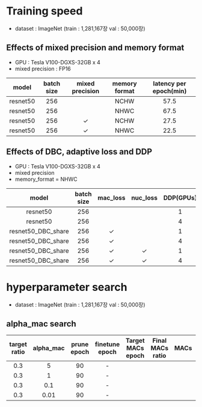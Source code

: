 # Training speed
* dataset : ImageNet (train : 1,281,167장 val : 50,000장)

## Effects of mixed precision and memory format
* GPU : Tesla V100-DGXS-32GB x 4
* mixed precision : FP16

|  model   | batch size | mixed precision | memory format | latency per epoch(min) |
|:--------:|:----------:|:---------------:|:-------------:|:----------------------:|
| resnet50 |    256     |                 |     NCHW      |          57.5          |
| resnet50 |    256     |                 |     NHWC      |          67.5          |
| resnet50 |    256     |  $\checkmark$   |     NCHW      |          27.5          |
| resnet50 |    256     |  $\checkmark$   |     NHWC      |          22.5          |

## Effects of DBC, adaptive loss and DDP
* GPU : Tesla V100-DGXS-32GB x 4
* mixed precision
* memory_format = NHWC

|       model        | batch size |   mac_loss   |   nuc_loss   | DDP(GPUs) | latency per epoch(min) |
|:------------------:|:----------:|:------------:|:------------:|:---------:|:----------------------:|
|      resnet50      |    256     |              |              |     1     |          22.5          |
|      resnet50      |    256     |              |              |     4     |          7.1           |
| resnet50_DBC_share |    256     | $\checkmark$ |              |     1     |          46.6          |
| resnet50_DBC_share |    256     | $\checkmark$ |              |     4     |          12.1          |
| resnet50_DBC_share |    256     | $\checkmark$ | $\checkmark$ |     1     |         155.8          |
| resnet50_DBC_share |    256     | $\checkmark$ | $\checkmark$ |     4     |          39.1          |

# hyperparameter search
* dataset : ImageNet (train : 1,281,167장 val : 50,000장)

## alpha_mac search
| target ratio | alpha_mac | prune epoch | finetune epoch | Target MACs epoch | Final MACs ratio | MACs | MACs ratio | Best Acc |
|:------------:|:---------:|:-----------:|:--------------:|:-----------------:|:----------------:|:----:|:----------:|:--------:|
|     0.3      |     5     |     90      |       -        |                   |                  |      |            |          |
|     0.3      |     1     |     90      |       -        |                   |                  |      |            |          |
|     0.3      |    0.1    |     90      |       -        |                   |                  |      |            |          |
|     0.3      |   0.01    |     90      |       -        |                   |                  |      |            |          |